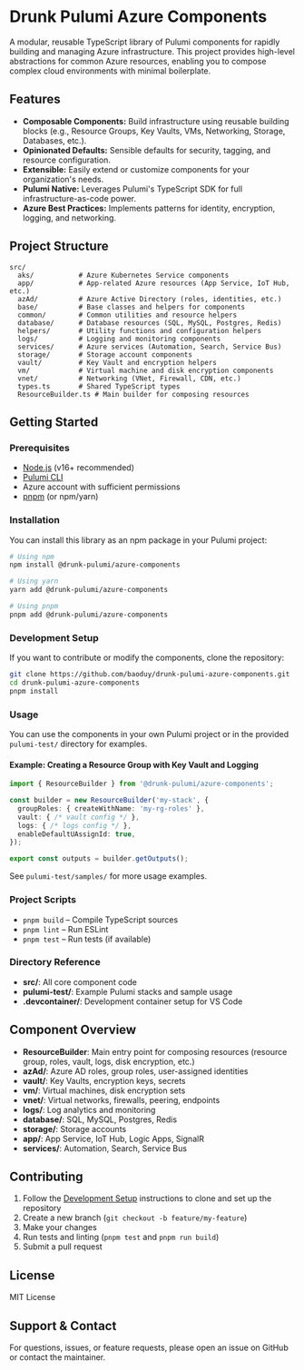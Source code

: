 # Drunk Pulumi Azure Components

A modular, reusable TypeScript library of Pulumi components for rapidly building and managing Azure infrastructure. This project provides high-level abstractions for common Azure resources, enabling you to compose complex cloud environments with minimal boilerplate.

## Features
- **Composable Components:** Build infrastructure using reusable building blocks (e.g., Resource Groups, Key Vaults, VMs, Networking, Storage, Databases, etc.).
- **Opinionated Defaults:** Sensible defaults for security, tagging, and resource configuration.
- **Extensible:** Easily extend or customize components for your organization's needs.
- **Pulumi Native:** Leverages Pulumi's TypeScript SDK for full infrastructure-as-code power.
- **Azure Best Practices:** Implements patterns for identity, encryption, logging, and networking.

## Project Structure
```
src/
  aks/           # Azure Kubernetes Service components
  app/           # App-related Azure resources (App Service, IoT Hub, etc.)
  azAd/          # Azure Active Directory (roles, identities, etc.)
  base/          # Base classes and helpers for components
  common/        # Common utilities and resource helpers
  database/      # Database resources (SQL, MySQL, Postgres, Redis)
  helpers/       # Utility functions and configuration helpers
  logs/          # Logging and monitoring components
  services/      # Azure services (Automation, Search, Service Bus)
  storage/       # Storage account components
  vault/         # Key Vault and encryption helpers
  vm/            # Virtual machine and disk encryption components
  vnet/          # Networking (VNet, Firewall, CDN, etc.)
  types.ts       # Shared TypeScript types
  ResourceBuilder.ts # Main builder for composing resources
```

## Getting Started

### Prerequisites
- [Node.js](https://nodejs.org/) (v16+ recommended)
- [Pulumi CLI](https://www.pulumi.com/docs/get-started/install/)
- Azure account with sufficient permissions
- [pnpm](https://pnpm.io/) (or npm/yarn)

### Installation

You can install this library as an npm package in your Pulumi project:

```bash
# Using npm
npm install @drunk-pulumi/azure-components

# Using yarn
yarn add @drunk-pulumi/azure-components

# Using pnpm
pnpm add @drunk-pulumi/azure-components
```

### Development Setup

If you want to contribute or modify the components, clone the repository:

```bash
git clone https://github.com/baoduy/drunk-pulumi-azure-components.git
cd drunk-pulumi-azure-components
pnpm install
```

### Usage
You can use the components in your own Pulumi project or in the provided `pulumi-test/` directory for examples.

#### Example: Creating a Resource Group with Key Vault and Logging
```typescript
import { ResourceBuilder } from '@drunk-pulumi/azure-components';

const builder = new ResourceBuilder('my-stack', {
  groupRoles: { createWithName: 'my-rg-roles' },
  vault: { /* vault config */ },
  logs: { /* logs config */ },
  enableDefaultUAssignId: true,
});

export const outputs = builder.getOutputs();
```

See `pulumi-test/samples/` for more usage examples.

### Project Scripts
- `pnpm build` – Compile TypeScript sources
- `pnpm lint` – Run ESLint
- `pnpm test` – Run tests (if available)

### Directory Reference
- **src/**: All core component code
- **pulumi-test/**: Example Pulumi stacks and sample usage
- **.devcontainer/**: Development container setup for VS Code

## Component Overview
- **ResourceBuilder**: Main entry point for composing resources (resource group, roles, vault, logs, disk encryption, etc.)
- **azAd/**: Azure AD roles, group roles, user-assigned identities
- **vault/**: Key Vaults, encryption keys, secrets
- **vm/**: Virtual machines, disk encryption sets
- **vnet/**: Virtual networks, firewalls, peering, endpoints
- **logs/**: Log analytics and monitoring
- **database/**: SQL, MySQL, Postgres, Redis
- **storage/**: Storage accounts
- **app/**: App Service, IoT Hub, Logic Apps, SignalR
- **services/**: Automation, Search, Service Bus

## Contributing
1. Follow the [Development Setup](#development-setup) instructions to clone and set up the repository
2. Create a new branch (`git checkout -b feature/my-feature`)
3. Make your changes
4. Run tests and linting (`pnpm test` and `pnpm run build`)
5. Submit a pull request

## License
MIT License

## Support & Contact
For questions, issues, or feature requests, please open an issue on GitHub or contact the maintainer.
